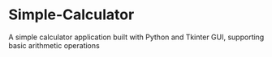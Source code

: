 # Simple-Calculator
A simple calculator application built with Python and Tkinter GUI, supporting basic arithmetic operations
